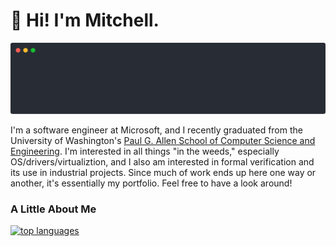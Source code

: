 # 👋 Hi! I'm Mitchell.

<!--
This animation was generated using `asciinema` and `svg-term` (and a lot of work in vim to make the timings smooth).
If you want to do this yourself, 
  :'<,'>s/[0-9.]\+/\=printf("%.2g", INCREMENT*(line(".") - line("'<")) + START_TIME)
is going to be your friend on replacing the timings and making them consistent
-->
<p align="center">
  <img src="./resources/no-place-like-home.svg" alt="no place like home" /> 
</p>

I'm a software engineer at Microsoft, and I recently graduated from the University of Washington's [Paul G. Allen School of Computer Science and Engineering](https://cs.uw.edu).
I'm interested in all things "in the weeds," especially OS/drivers/virtualiztion, and I also am interested in formal verification and its use in industrial projects.
Since much of work ends up here one way or another, it's essentially my portfolio.
Feel free to have a look around!

### A Little About Me
[![top languages](https://github-readme-stats.vercel.app/api/top-langs/?username=chessturo&theme=dark)](https://github.com/anuraghazra/github-readme-stats)

